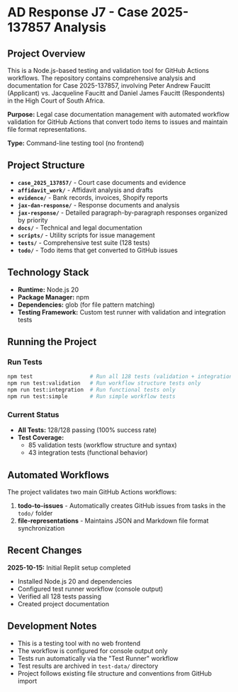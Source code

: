 # AD Response J7 - Case 2025-137857 Analysis

## Project Overview

This is a Node.js-based testing and validation tool for GitHub Actions workflows. The repository contains comprehensive analysis and documentation for Case 2025-137857, involving Peter Andrew Faucitt (Applicant) vs. Jacqueline Faucitt and Daniel James Faucitt (Respondents) in the High Court of South Africa.

**Purpose:** Legal case documentation management with automated workflow validation for GitHub Actions that convert todo items to issues and maintain file format representations.

**Type:** Command-line testing tool (no frontend)

## Project Structure

- **`case_2025_137857/`** - Court case documents and evidence
- **`affidavit_work/`** - Affidavit analysis and drafts
- **`evidence/`** - Bank records, invoices, Shopify reports
- **`jax-dan-response/`** - Response documents and analysis
- **`jax-response/`** - Detailed paragraph-by-paragraph responses organized by priority
- **`docs/`** - Technical and legal documentation
- **`scripts/`** - Utility scripts for issue management
- **`tests/`** - Comprehensive test suite (128 tests)
- **`todo/`** - Todo items that get converted to GitHub issues

## Technology Stack

- **Runtime:** Node.js 20
- **Package Manager:** npm
- **Dependencies:** glob (for file pattern matching)
- **Testing Framework:** Custom test runner with validation and integration tests

## Running the Project

### Run Tests
```bash
npm test                  # Run all 128 tests (validation + integration)
npm run test:validation   # Run workflow structure tests only
npm run test:integration  # Run functional tests only
npm run test:simple       # Run simple workflow tests
```

### Current Status
- **All Tests:** 128/128 passing (100% success rate)
- **Test Coverage:** 
  - 85 validation tests (workflow structure and syntax)
  - 43 integration tests (functional behavior)

## Automated Workflows

The project validates two main GitHub Actions workflows:

1. **todo-to-issues** - Automatically creates GitHub issues from tasks in the `todo/` folder
2. **file-representations** - Maintains JSON and Markdown file format synchronization

## Recent Changes

**2025-10-15:** Initial Replit setup completed
- Installed Node.js 20 and dependencies
- Configured test runner workflow (console output)
- Verified all 128 tests passing
- Created project documentation

## Development Notes

- This is a testing tool with no web frontend
- The workflow is configured for console output only
- Tests run automatically via the "Test Runner" workflow
- Test results are archived in `test-data/` directory
- Project follows existing file structure and conventions from GitHub import
